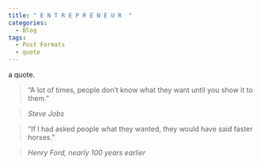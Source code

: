 ```yaml
---
title: " E N T R E P R E N E U R  "
categories:
  - Blog 
tags:
  - Post Formats
  - quote 
---
```


a quote.  

> “A lot of times, people don’t know what they want until you show it to them.”  
  
> <cite> Steve Jobs 


           
> “If I had asked people what they wanted, they would have said faster horses.”
  
> <cite> Henry Ford, nearly 100 years earlier
           
